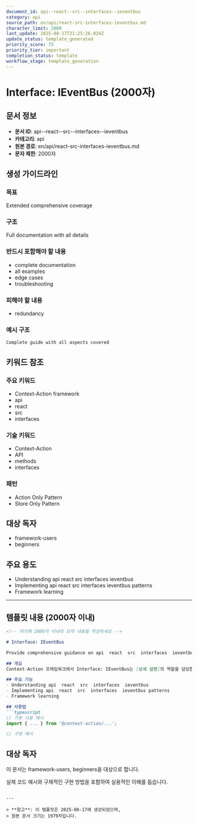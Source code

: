 ```yaml
---
document_id: api--react--src--interfaces--ieventbus
category: api
source_path: en/api/react-src-interfaces-ieventbus.md
character_limit: 2000
last_update: 2025-08-17T21:25:26.024Z
update_status: template_generated
priority_score: 75
priority_tier: important
completion_status: template
workflow_stage: template_generation
---
```


# Interface: IEventBus (2000자)

## 문서 정보
- **문서 ID**: api--react--src--interfaces--ieventbus
- **카테고리**: api
- **원본 경로**: en/api/react-src-interfaces-ieventbus.md
- **문자 제한**: 2000자

## 생성 가이드라인

### 목표
Extended comprehensive coverage

### 구조
Full documentation with all details

### 반드시 포함해야 할 내용
- complete documentation
- all examples
- edge cases
- troubleshooting

### 피해야 할 내용  
- redundancy

### 예시 구조
```
Complete guide with all aspects covered
```

## 키워드 참조

### 주요 키워드
- Context-Action framework
- api
- react
- src
- interfaces

### 기술 키워드
- Context-Action
- API
- methods
- interfaces

### 패턴
- Action Only Pattern
- Store Only Pattern

## 대상 독자
- framework-users
- beginners

## 주요 용도
- Understanding api  react  src  interfaces  ieventbus
- Implementing api  react  src  interfaces  ieventbus patterns
- Framework learning

---

## 템플릿 내용 (2000자 이내)

```markdown
<!-- 여기에 2000자 이내의 요약 내용을 작성하세요 -->

# Interface: IEventBus

Provide comprehensive guidance on api  react  src  interfaces  ieventbus

## 개요
Context-Action 프레임워크에서 Interface: IEventBus는 [상세 설명]의 역할을 담당합니다.

## 주요 기능
- Understanding api  react  src  interfaces  ieventbus
- Implementing api  react  src  interfaces  ieventbus patterns
- Framework learning

## 사용법
```typescript
// 기본 사용 예시
import { ... } from '@context-action/...';

// 구현 예시
```

## 대상 독자
이 문서는 framework-users, beginners을 대상으로 합니다.

실제 코드 예시와 구체적인 구현 방법을 포함하여 실용적인 이해를 돕습니다.
```

---

> **참고**: 이 템플릿은 2025-08-17에 생성되었으며, 
> 원본 문서 크기는 1979자입니다.
